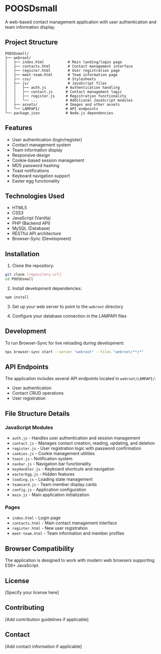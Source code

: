 # POOSDsmall

A web-based contact management application with user authentication and team information display.

## Project Structure

```
POOSDsmall/
├── webroot/
│   ├── index.html           # Main landing/login page
│   ├── contacts.html        # Contact management interface
│   ├── register.html        # User registration page
│   ├── meet-team.html       # Team information page
│   ├── css/                 # Stylesheets
│   ├── js/                  # JavaScript files
│   │   ├── auth.js         # Authentication handling
│   │   ├── contact.js      # Contact management logic
│   │   ├── register.js     # Registration functionality
│   │   └── ...             # Additional JavaScript modules
│   ├── assets/             # Images and other assets
│   └── LAMPAPI/            # API endpoints
└── package.json            # Node.js dependencies

```

## Features

- User authentication (login/register)
- Contact management system
- Team information display
- Responsive design
- Cookie-based session management
- MD5 password hashing
- Toast notifications
- Keyboard navigation support
- Easter egg functionality

## Technologies Used

- HTML5
- CSS3
- JavaScript (Vanilla)
- PHP (Backend API)
- MySQL (Database)
- RESTful API architecture
- Browser-Sync (Development)

## Installation

1. Clone the repository:
```bash
git clone [repository-url]
cd POOSDsmall
```

2. Install development dependencies:
```bash
npm install
```

3. Set up your web server to point to the `webroot` directory

4. Configure your database connection in the LAMPAPI files

## Development

To run Browser-Sync for live reloading during development:
```bash
npx browser-sync start --server "webroot" --files "webroot/**/*"
```

## API Endpoints

The application includes several API endpoints located in `webroot/LAMPAPI/`:
- User authentication
- Contact CRUD operations
- User registration

## File Structure Details

### JavaScript Modules
- `auth.js` - Handles user authentication and session management
- `contact.js` - Manages contact creation, reading, updating, and deletion
- `register.js` - User registration logic with password confirmation
- `cookies.js` - Cookie management utilities
- `toast.js` - Notification system
- `navbar.js` - Navigation bar functionality
- `keyHandler.js` - Keyboard shortcuts and navigation
- `easterEgg.js` - Hidden features
- `loading.js` - Loading state management
- `teamcard.js` - Team member display cards
- `config.js` - Application configuration
- `main.js` - Main application initialization

### Pages
- `index.html` - Login page
- `contacts.html` - Main contact management interface
- `register.html` - New user registration
- `meet-team.html` - Team information and member profiles

## Browser Compatibility

The application is designed to work with modern web browsers supporting ES6+ JavaScript.

## License

[Specify your license here]

## Contributing

[Add contribution guidelines if applicable]

## Contact

[Add contact information if applicable]